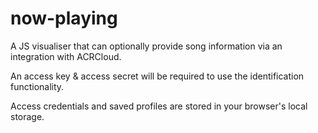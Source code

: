 # now-playing

A JS visualiser that can optionally provide song information via an integration with ACRCloud.

An access key & access secret will be required to use the identification functionality.

Access credentials and saved profiles are stored in your browser's local storage.
